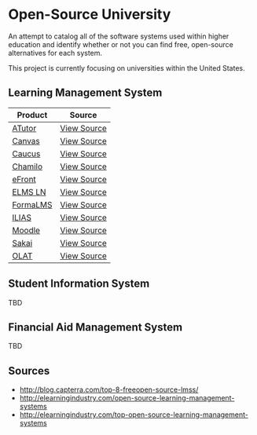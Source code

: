# Open-Source University

An attempt to catalog all of the software systems used within higher education
and identify whether or not you can find free, open-source alternatives for
each system.

This project is currently focusing on universities within the United States.

## Learning Management System

| Product                                             | Source                                                         |
| --------------------------------------------------- | -------------------------------------------------------------- |
| [ATutor](http://www.atutor.ca/)                     | [View Source](https://github.com/atutor/ATutor)                |
| [Canvas](https://www.canvaslms.com/)                | [View Source](https://github.com/instructure/canvas-lms)       |
| [Caucus](http://www.caucus.com/)                    | [View Source](http://www.caucus.com/down_caucus5.shtml)        |
| [Chamilo](https://chamilo.org/chamilo-lms/)         | [View Source](https://github.com/chamilo/chamilo-lms)          |
| [eFront](http://www.efrontlearning.net/open-source) | [View Source](https://github.com/epignosis/efront_open_source) |
| [ELMS LN](https://www.elmsln.org/)                  | [View Source](https://github.com/elmsln/elmsln)                |
| [FormaLMS](http://www.formalms.org/)                | [View Source](http://sourceforge.net/p/forma/code/HEAD/tree/)  |
| [ILIAS](http://www.ilias.de/)                       | [View Source](https://github.com/ILIAS-eLearning/ILIAS)        |
| [Moodle](https://moodle.org/)                       | [View Source](https://github.com/moodle/moodle)                |
| [Sakai](https://www.sakaiproject.org/)              | [View Source](https://source.sakaiproject.org/svn/sakai/)      |
| [OLAT](http://www.olat.org/product)                 | [View Source](http://hg.olat.org/repos)                        |

## Student Information System

TBD

## Financial Aid Management System

TBD

## Sources

* http://blog.capterra.com/top-8-freeopen-source-lmss/
* http://elearningindustry.com/open-source-learning-management-systems
* http://elearningindustry.com/top-open-source-learning-management-systems
